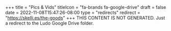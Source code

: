 +++
title = "Pics & Vids"
titleIcon = "fa-brands fa-google-drive"
draft = false
date = 2022-11-08T15:47:26-08:00
type = "redirects"
redirect = "https://skelli.es/the-goods"
+++
THIS CONTENT IS NOT GENERATED.
Just a redirect to the Ludo Google Drive folder.